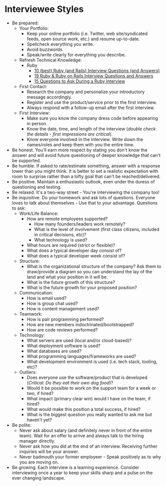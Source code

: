 # Interviewee Styles

- Be prepared:
  - Your Portfolio:
    - Keep your online portfolio (i.e. Twitter, web site/syndicated feeds, open source work, etc.) and resume
      up-to-date.
    - Spellcheck everything you write.
    - Avoid buzzwords.
    - Speak/write clearly for everything you describe.
  - Refresh Technical Knowledge:
    - Ruby
      - [10 (best) Ruby (and Rails) Interview Questions (and Answers)](http://vlad.omnipragmatic.com/10-best-ruby-and-rails-interview-questions-and-answers)
      - [19 Ruby & Ruby on Rails Interview Questions and Answers](http://www.skilledup.com/articles/ruby-on-rails-interview-questions-answers)
      - [15 Questions to Ask During a Ruby Interview](https://gist.github.com/ryansobol/5252653)
  - First Contact:
    - Research the company and personalize your introductory message accordingly.
    - Register and use the product/service prior to the first interview.
    - Always respond with a follow-up email after the first interview.
  - First Interview:
    - Make sure you know the company dress code before appearing in person.
    - Know the date, time, and length of the interview (*double check the details - first impressions are critical*).
    - Know everyone involved in the interview. Write down the names/roles and keep them with you the entire time.
- Be honest. You'll earn more respect by stating you don't know the answer and will avoid future questioning of deeper
  knowledge that can't be supported.
- Be humble. If asked to rate/estimate something, answer with a response lower than you might think. It is better to set
  a realistic expectation with room to surprise rather than a lofty goal that can't be reached/delivered.
- Be positive. Maintain a enthusiastic outlook, even under the duress of questioning and testing.
- Be relaxed. It's a two-way street - You're interviewing the company too!
- Be inquisitive. Do your homework and ask lots of questions. Everyone loves to talk about themselves - Use that to your
  advantage. Questions to ask:
  - Work/Life Balance:
    - How are remote employees supported?
        - How many founders/leaders work remotely?
        - What is the level of involvement (first class citizens, included in critical decisions, etc)?
        - What technology is used?
    - What hours are required (strict or flexible)?
    - What does a typical developer day consist of?
    - What does a typical developer week consist of?
  - Structure:
    - What is the organizational structure of the company? Ask them to draw/provide a diagram so you can understand
      the lay of the land and what your position in it will be.
    - What is the future growth of this structure?
    - What is the future growth for your proposed position?
  - Communication:
    - How is email used?
    - How is group chat used?
    - How is content management used?
  - Teamwork:
    - How is pair programming performed?
    - How are new members indoctrinated/bootstrapped?
    - How are code reviews performed?
  - Technology:
    - What servers are used (local and/or cloud-based)?
    - What deployment software is used?
    - What databases are used?
    - What programming languages/frameworks are used?
    - What development environment is used (i.e. tech stack, tooling, etc)?
  - Outliers:
    - Does everyone use the software/product that is developed (*Critical: Do they eat their own dog food*)?
    - Would it be possible to work on the support team for a week or two, if hired?
    - What impact (primary clear win) would I have on the team, if hired?
    - What would make this position a total success, if hired?
    - What is the biggest question you really wanted to ask me but haven't yet?
- Be polite:
  - Never ask about salary (and definitely never in front of the entire team). Wait for an offer to arrive and always
    talk to the hiring manager directly.
  - Never ask how you did at the end of an interview. Receiving further inquiries will be your answer.
  - Never badmouth your former employeer - Speak positively as to why you are moving on.
- Be growing. Each interview is a learning experience. Consider interviewing once a year to keep your skills
  sharp and a pulse on the ever changing landscape.

